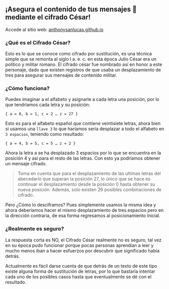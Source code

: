 ## ¡Asegura el contenido de tus mensajes 📧 mediante el cifrado César!

Accede al sitio web: [anthonysanlucas.github.io](https://anthonysanlucas.github.io/encrypted-messages)

### ¿Qué es el Cifrado César? 

Esto es lo que se conoce como cifrado por sustitución, es una técnica simple que se remonta al siglo I a. e. c. en esta época Julio César era un político y militar romano. El cifrado césar fue nombrado así en honor a este personaje, dado que existen registros de que usaba un desplazamiento de tres para asegurar sus mensajes de contenido militar. 

### ¿Cómo funciona?

Puedes imaginar a el alfabeto y asignarle a cada letra una posición, por lo que tendríamos cada letra y su posición: 
```
{ a = 0, b = 1, c = 2 … z = 27 }
```
Esto es para el alfabeto español que contiene veintisiete letras, ahora bien si usamos una `llave 3` lo que haríamos sería desplazar a todo el alfabeto en `3 espacios`, teniendo como resultado:
```
{ a = 4, b = 5, c = 5 … z = 2 } 
```
Ahora la letra a se ha desplazado 3 espacios por lo que se encuentra en la posición 4 y así para el resto de las letras. Con esto ya podríamos obtener un mensaje cifrado.

>Toma en cuenta que para el desplazamiento de las ultimas letras del abecedario que superan la posición 27, lo único que se hace es continuar el desplazamiento desde la posición 0 hasta obtener su nueva posición. Además, solo existen 26 posibles combinaciones de cifrado. 

Pero ¿Cómo lo desciframos? Pues simplemente usamos la misma idea y ahora deberíamos hacer el mismo desplazamiento de tres espacios pero en la dirección contraria, de esa forma regresamos al posicionamiento inicial.

### ¿Realmente es seguro?

La respuesta corta es NO, el Cifrado César realmente no es seguro, tal vez en su época pudo funcionar porque pocas personas aprendían a leer y mucho menos iban a hacer esfuerzos por descubrir que significado había detrás.

Actualmente es fácil darse cuenta de que detrás de un texto de este tipo existe alguna forma de sustitución de letras, por lo que bastaría intentar cada uno de los posibles casos hasta que eventualmente se dé con el resultado.
